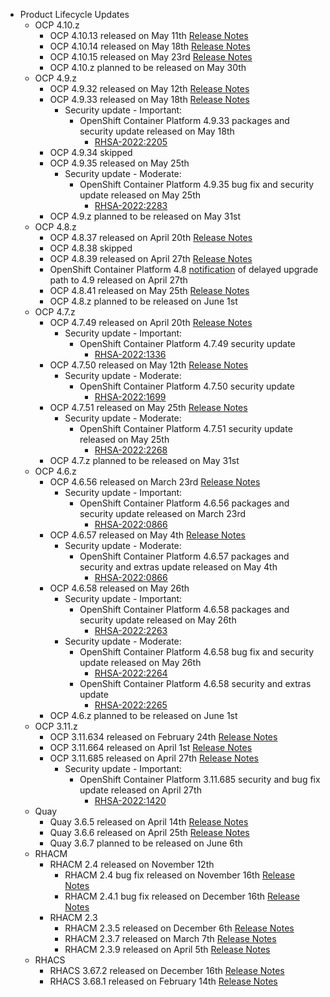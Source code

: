 - Product Lifecycle Updates
    - OCP 4.10.z
        - OCP 4.10.13 released on May 11th [Release Notes](https://access.redhat.com/errata/RHBA-2022:1690)
        - OCP 4.10.14 released on May 18th [Release Notes](https://access.redhat.com/errata/RHBA-2022:2178)
        - OCP 4.10.15 released on May 23rd [Release Notes](https://access.redhat.com/errata/RHBA-2022:2258)
        - OCP 4.10.z planned to be released on May 30th
    - OCP 4.9.z
        - OCP 4.9.32 released on May 12th [Release Notes](https://access.redhat.com/errata/RHBA-2022:1694)
        - OCP 4.9.33 released on May 18th [Release Notes](https://access.redhat.com/errata/RHBA-2022:2206)
            - Security update - Important:
                - OpenShift Container Platform 4.9.33 packages and security update released on May 18th
                    - [RHSA-2022:2205](https://access.redhat.com/errata/RHSA-2022:2205)
        - OCP 4.9.34 skipped
        - OCP 4.9.35 released on May 25th
            - Security update - Moderate:
                - OpenShift Container Platform 4.9.35 bug fix and security update released on May 25th
                    - [RHSA-2022:2283](https://access.redhat.com/errata/RHSA-2022:2283)
        - OCP 4.9.z planned to be released on May 31st
    - OCP 4.8.z
        - OCP 4.8.37 released on April 20th [Release Notes](https://access.redhat.com/errata/RHBA-2022:1369)
        - OCP 4.8.38 skipped
        - OCP 4.8.39 released on April 27th [Release Notes](https://access.redhat.com/errata/RHBA-2022:1427)
        - OpenShift Container Platform 4.8 [notification](https://access.redhat.com/errata/RHBA-2022:1543) of delayed upgrade path to 4.9 released on April 27th
        - OCP 4.8.41 released on May 25th [Release Notes](https://access.redhat.com/errata/RHBA-2022:2270)
        - OCP 4.8.z planned to be released on June 1st
    - OCP 4.7.z
        - OCP 4.7.49 released on April 20th [Release Notes](https://access.redhat.com/errata/RHBA-2022:1337)
            - Security update - Important:
                - OpenShift Container Platform 4.7.49 security update
                    - [RHSA-2022:1336](https://access.redhat.com/errata/RHSA-2022:1336)
        - OCP 4.7.50 released on May 12th [Release Notes](https://access.redhat.com/errata/RHBA-2022:1698)
            - Security update - Moderate:
                - OpenShift Container Platform 4.7.50 security update
                    - [RHSA-2022:1699](https://access.redhat.com/errata/RHSA-2022:1336)
        - OCP 4.7.51 released on May 25th [Release Notes](https://access.redhat.com/errata/RHBA-2022:2267)
            - Security update - Moderate:
                - OpenShift Container Platform 4.7.51 security update released on May 25th
                    - [RHSA-2022:2268](https://access.redhat.com/errata/RHSA-2022:2268)
        - OCP 4.7.z planned to be released on May 31st
    - OCP 4.6.z
        - OCP 4.6.56 released on March 23rd [Release Notes](https://access.redhat.com/errata/RHBA-2022:0867)
            - Security update - Important:
                - OpenShift Container Platform 4.6.56 packages and security update released on March 23rd
                    - [RHSA-2022:0866](https://access.redhat.com/errata/RHSA-2022:0866)
        - OCP 4.6.57 released on May 4th [Release Notes](https://access.redhat.com/errata/RHBA-2022:1621)
            - Security update - Moderate:
                - OpenShift Container Platform 4.6.57 packages and security and extras update released on May 4th
                    - [RHSA-2022:0866](https://access.redhat.com/errata/RHSA-2022:1622)
        - OCP 4.6.58 released on May 26th 
            - Security update - Important:
                - OpenShift Container Platform 4.6.58 packages and security update released on May 26th
                    - [RHSA-2022:2263](https://access.redhat.com/errata/RHSA-2022:2263)
            - Security update - Moderate:
                - OpenShift Container Platform 4.6.58 bug fix and security update released on May 26th
                    - [RHSA-2022:2264](https://access.redhat.com/errata/RHSA-2022:2264)
                - OpenShift Container Platform 4.6.58 security and extras update
                    - [RHSA-2022:2265](https://access.redhat.com/errata/RHSA-2022:2265)
        - OCP 4.6.z planned to be released on June 1st
    - OCP 3.11.z
        - OCP 3.11.634 released on February 24th [Release Notes](https://access.redhat.com/errata/RHBA-2022:0556)
        - OCP 3.11.664 released on April 1st [Release Notes](https://access.redhat.com/errata/RHBA-2022:1033)
        - OCP 3.11.685 released on April 27th [Release Notes](https://access.redhat.com/errata/RHBA-2022:1421)
            - Security update - Important:
                - OpenShift Container Platform 3.11.685 security and bug fix update released on April 27th
                    - [RHSA-2022:1420](https://access.redhat.com/errata/RHSA-2022:1420)
    - Quay
        - Quay 3.6.5 released on April 14th [Release Notes](https://access.redhat.com/errata/RHBA-2022:1347)
        - Quay 3.6.6 released on April 25th [Release Notes](https://access.redhat.com/errata/RHBA-2022:1511)
        - Quay 3.6.7 planned to be released on June 6th
    - RHACM
        - RHACM 2.4 released on November 12th
            - RHACM 2.4 bug fix released on November 16th [Release Notes](https://access.redhat.com/errata/RHBA-2021:4674)
            - RHACM 2.4.1 bug fix released on December 16th [Release Notes](https://access.redhat.com/errata/RHBA-2021:51984)
        - RHACM 2.3
            - RHACM 2.3.5 released on December 6th [Release Notes](https://access.redhat.com/errata/RHBA-2021:4966)
            - RHACM 2.3.7 released on March 7th [Release Notes](https://access.redhat.com/errata/RHBA-2022:0762)
            - RHACM 2.3.9 released on April 5th [Release Notes](https://access.redhat.com/errata/RHBA-2022:1238)
    - RHACS
        - RHACS 3.67.2 released on December 16th [Release Notes](https://access.redhat.com/errata/RHBA-2021:5201)
        - RHACS 3.68.1 released on February 14th [Release Notes](https://access.redhat.com/errata/RHBA-2022:0521)
  